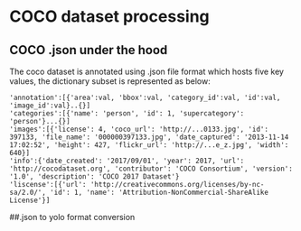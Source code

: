 # COCO dataset processing
## COCO .json under the hood
The coco dataset is annotated using .json file format which hosts five key values, the dictionary subset is represented as below:
```
'annotation':[{'area':val, 'bbox':val, 'category_id':val, 'id':val, 'image_id':val}..{}]
'categories':[{'name': 'person', 'id': 1, 'supercategory': 'person'}...{}]
'images':[{'license': 4, 'coco_url': 'http://...0133.jpg', 'id': 397133, 'file_name': '000000397133.jpg', 'date_captured': '2013-11-14 17:02:52', 'height': 427, 'flickr_url': 'http://...e_z.jpg', 'width': 640}]
'info':{'date_created': '2017/09/01', 'year': 2017, 'url': 'http://cocodataset.org', 'contributor': 'COCO Consortium', 'version': '1.0', 'description': 'COCO 2017 Dataset'}
'liscense':[{'url': 'http://creativecommons.org/licenses/by-nc-sa/2.0/', 'id': 1, 'name': 'Attribution-NonCommercial-ShareAlike License'}]
```
##.json to yolo format conversion
